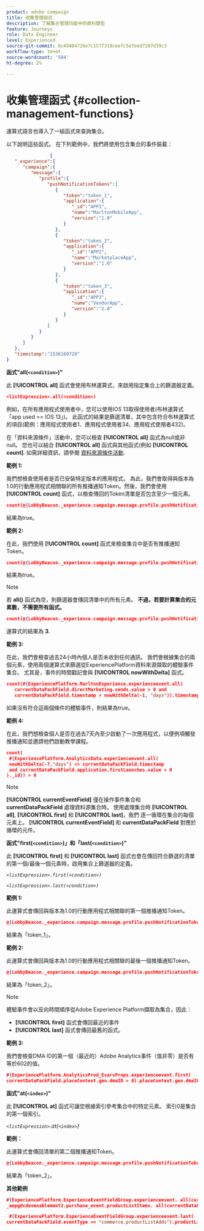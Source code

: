 ```yaml
---
product: adobe campaign
title: 收集管理函式
description: 了解集合管理功能中的資料類型
feature: Journeys
role: Data Engineer
level: Experienced
source-git-commit: 0c4940472be7c157f319ceefc5e7eed7287d39c3
workflow-type: tm+mt
source-wordcount: '584'
ht-degree: 2%

---
```


# 收集管理函式 {#collection-management-functions}

運算式語言也導入了一組函式來查詢集合。

以下說明這些函式。 在下列範例中，我們將使用包含集合的事件裝載：

```json
                { 
   "_experience":{ 
      "campaign":{ 
         "message":{ 
            "profile":{ 
               "pushNotificationTokens":[ 
                  { 
                     "token":"token_1",
                     "application":{ 
                        "_id":"APP1",
                        "name":"MarltonMobileApp",
                        "version":"1.0"
                     }
                  },
                  { 
                     "token":"token_2",
                     "application":{ 
                        "_id":"APP2",
                        "name":"MarketplaceApp",
                        "version":"1.0"
                     }
                  },
                  { 
                     "token":"token_3",
                     "application":{ 
                        "_id":"APP3",
                        "name":"VendorApp",
                        "version":"2.0"
                     }
                  }
               ]
            }
         }
      }
   },
   "timestamp":"1536160728"
}
```

**函式&quot;all(`<condition>`)&quot;**

此 **[!UICONTROL all]** 函式會使用布林運算式，來啟用指定集合上的篩選器定義。

```json
<listExpression>.all(<condition>)
```

例如，在所有應用程式使用者中，您可以使用IOS 13取得使用者(布林運算式「app used == IOS 13」)。 此函式的結果是篩選清單，其中包含符合布林運算式的項目(範例：應用程式使用者1、應用程式使用者34、應用程式使用者432)。

在「資料來源條件」活動中，您可以檢查 **[!UICONTROL all]** 函式為null或非null。 您也可以結合 **[!UICONTROL all]** 函式與其他函式(例如 **[!UICONTROL count]**. 如需詳細資訊，請參閱 [資料來源條件活動](../condition-activity.md#data_source_condition).

**範例 1:**

我們想檢查使用者是否已安裝特定版本的應用程式。 為此，我們會取得與版本為1.0的行動應用程式相關聯的所有推播通知Token。然後，我們會使用 **[!UICONTROL count]** 函式，以檢查傳回的Token清單是否包含至少一個元素。

```json
count(@{LobbyBeacon._experience.campaign.message.profile.pushNotificationTokens.all(currentEventField.application.version == "1.0").token}) > 0
```

結果為true。

**範例 2:**

在此，我們使用 **[!UICONTROL count]** 函式來檢查集合中是否有推播通知Token。

```json
count(@{LobbyBeacon._experience.campaign.message.profile.pushNotificationTokens.all().token}) > 0
```

結果為true。

<!--Alternatively, you can check if there is no token in the collection:

   ```json
   count(@{LobbyBeacon._experience.campaign.message.profile.pushNotificationTokens.all().token}) == 0
   ```

The result will be false.

Here we use the count function in a condition to count the number of push notification tokens in the event.

`count(@{LobbyBeacon._experience.campaign.message.profile.pushNotificationTokens.all().token})`

The result is true.

Note that when the condition in the **all()** function is empty, the filter will return all the elements in the list. Hence, the expression above is equivalent to:

`count(@{LobbyBeacon._experience.campaign.message.profile.pushNotificationTokens.application.name})`

In both cases, the result of the expression is **3**.

A query of experience events recorded on the Adobe Experience Platform may or may not include the current event that triggered the current Journey. This will depend on the relative processing time with which [!DNL Journey Orchestration] sees an event and started evaluating conditions, versus the time it takes for that event to be ingested into the Adobe Experience Platform. For example, when using the .all() syntax to query experience events from the Adobe Experience Platform, we recommend enforcing the exclusion of the current event (by requiring an
earlier timestamp) in order to only consider prior events.-->

>[!NOTE]
>
>若 **all()** 函式為空，則篩選器會傳回清單中的所有元素。 **不過，若要計算集合的元素數，不需要所有函式。**


```json
count(@{LobbyBeacon._experience.campaign.message.profile.pushNotificationTokens.token})
```

運算式的結果為 **3**.

**範例 3:**

在此，我們會檢查過去24小時內個人是否未收到任何通訊。 我們會根據集合的兩個元素，使用兩個運算式來篩選從ExperiencePlatform資料來源擷取的體驗事件集合。 尤其是，事件的時間戳記會與 **[!UICONTROL nowWithDelta]** 函式。

```json
count(#{ExperiencePlatform.MarltonExperience.experienceevent.all(
   currentDataPackField.directMarketing.sends.value > 0 and
   currentDataPackField.timestamp > nowWithDelta(-1, "days")).timestamp}) == 0
```

如果沒有符合這兩個條件的體驗事件，則結果為true。

**範例 4:**

在此，我們想檢查個人是否在過去7天內至少啟動了一次應用程式，以便例項觸發推播通知並邀請他們啟動教學課程。

```json
count(
 #{ExperiencePlatform.AnalyticsData.experienceevent.all(
 nowWithDelta(-7,"days") <= currentDataPackField.timestamp
 and currentDataPackField.application.firstLaunches.value > 0
)._id}) > 0
```

<!--**"All + Count" example 4:** here we use the count function in a boolean expression to see if there is push notification tokens in the collection.

`count(@{LobbyBeacon._experience.campaign.message.profile.pushNotificationTokens.all().application.name}) > 0`

The result will be:

`true`

Alternatively, you can check if there is NO token in the collection:

`count(@{LobbyBeacon._experience.campaign.message.profile.pushNotificationTokens.all().application.name}) =0`

The result will be:

`false`-->

>[!NOTE]
>
>**[!UICONTROL currentEventField]** 僅在操作事件集合和 **currentDataPackField**
>處理資料源集合時。 使用處理集合時 **[!UICONTROL all]**, **[!UICONTROL first]** 和 **[!UICONTROL last]**，我們
>逐一循環在集合的每個元素上。 **[!UICONTROL currentEventField]** 和 **currentDataPackField**
>對應於循環的元件。

**函式&quot;first(`<condition>`)」和「last(`<condition>`)&quot;**

此 **[!UICONTROL first]** 和 **[!UICONTROL last]** 函式也會在傳回符合篩選的清單的第一個/最後一個元素時，啟用集合上篩選器的定義。

_`<listExpression>.first(<condition>)`_

_`<listExpression>.last(<condition>)`_

**範例 1:**

此運算式會傳回與版本為1.0的行動應用程式相關聯的第一個推播通知Token。

```json
@{LobbyBeacon._experience.campaign.message.profile.pushNotificationTokens.first(currentEventField.application.version == "1.0").token
```

結果為「token_1」。

**範例 2:**

此運算式會傳回與版本為1.0的行動應用程式相關聯的最後一個推播通知Token。

```json
@{LobbyBeacon._experience.campaign.message.profile.pushNotificationTokens.last&#8203;(currentEventField.application.version == "1.0").token}
```

結果為「token_2」。

>[!NOTE]
>
>體驗事件會以反向時間順序從Adobe Experience Platform擷取為集合，因此：
>
>* **[!UICONTROL first]** 函式會傳回最近的事件
>* **[!UICONTROL last]** 函式會傳回最舊的函式。


**範例 3:**

我們會檢查DMA ID的第一個（最近的）Adobe Analytics事件（值非零）是否有等於602的值。

```json
#{ExperiencePlatform.AnalyticsProd_EvarsProps.experienceevent.first(
currentDataPackField.placeContext.geo.dmaID > 0).placeContext.geo.dmaID} == 602
```

**函式&quot;at(`<index>`)&quot;**

此 **[!UICONTROL at]** 函式可讓您根據索引參考集合中的特定元素。
索引0是集合的第一個索引。

_`<listExpression>`.at(`<index>`)_

**範例：**

此運算式會傳回清單的第二個推播通知Token。

```json
@{LobbyBeacon._experience.campaign.message.profile.pushNotificationTokens.at(1).token}
```

結果為「token_2」。

**其他範例**

```json
#{ExperiencePlatform.ExperienceEventFieldGroup.experienceevent. all(currentDataPackField._aepgdcdevenablement2.purchase_event.receipt_nbr == "10-337-4016"). 
_aepgdcdevenablement2.purchase_event.productListItems. all(currentDataPackField.SKU == "AB17 1234 1775 19DT B4DR 8HDK 762").name}
```

```json
 #{ExperiencePlatform.ExperienceEventFieldGroup.experienceevent.last(
currentDataPackField.eventType == "commerce.productListAdds").productListItems.last(currentDataPackField.priceTotal >= 150).name}
```
